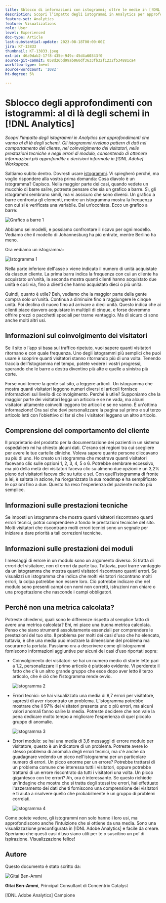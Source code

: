 ```yaml
---
title: Sblocco di informazioni con istogrammi; oltre le medie in [!DNL Analytics]
description: Scopri l’impatto degli istogrammi in Analytics per approfondimenti che vanno al di là degli schemi.
feature-set: Analytics
feature: Visualizations
role: User
level: Experienced
doc-type: Article
last-substantial-update: 2023-08-18T00:00:00Z
jira: KT-13833
thumbnail: KT-13833.jpeg
exl-id: 46a9dab2-17f8-435e-949c-45d4a60343f0
source-git-commit: 058d26bd99ab060df3633fb32f1232f534881ca4
workflow-type: tm+mt
source-wordcount: '1082'
ht-degree: 5%

---
```


# Sblocco degli approfondimenti con istogrammi: al di là degli schemi in [!DNL Analytics]

_Scopri l’impatto degli istogrammi in Analytics per approfondimenti che vanno al di là degli schemi. Gli istogrammi rivelano pattern di dati nel comportamento del cliente, nel coinvolgimento dei visitatori, nelle prestazioni tecniche e negli errori di modulo, consentendo di ottenere informazioni più approfondite e decisioni informate in [!DNL Adobe] Workspace._

Saltiamo subito dentro. Dovresti usare [istogrammi](https://experienceleague.adobe.com/docs/analytics/analyze/analysis-workspace/visualizations/histogram.html?lang=it). Vi spiegherò perché, ma voglio rispondere alla vostra prima domanda: Cosa diavolo è un istogramma? Capisco. Nella maggior parte dei casi, quando vedete un mucchio di barre salire, potreste pensare che sia un grafico a barre. Sì, gli istogrammi sembrano simili, ma vi assicuro che sono diversi. Un grafico a barre confronta gli elementi, mentre un istogramma mostra la frequenza con cui si è verificata una variabile. Dai un’occhiata. Ecco un grafico a barre:

![Grafico a barre 1](assets/bar-chart-1.png)

Abbiamo sei modelli, e possiamo confrontare il ricavo per ogni modello. Vediamo che il modello di Johannesburg ha più entrate, mentre Berlino ha meno.

Ora vediamo un istogramma:

![Istogramma 1](assets/histogram-1.png)

Nella parte inferiore dell&#39;asse x viene indicato il numero di unità acquistate da ciascun cliente. La prima barra indica la frequenza con cui un cliente ha acquistato un&#39;unità, la seconda mostra quanti clienti hanno acquistato due unità e così via, fino a clienti che hanno acquistato dieci o più unità.

Quindi, quanto è utile? Beh, vediamo che la maggior parte della gente compra solo un&#39;unità. Continua a diminuire fino a raggiungere le cinque unità. Poi declina di nuovo fino ad arrivare a dieci unità. Questo indica che ai clienti piace davvero acquistare in multipli di cinque, e forse dovremmo offrire prezzi o pacchetti speciali per trarne vantaggio. Ma di sicuro ci sono anche molti altri usi.

## Informazioni sul coinvolgimento dei visitatori

Se il sito o l’app si basa sul traffico ripetuto, vuoi sapere quanti visitatori ritornano e con quale frequenza. Uno degli istogrammi più semplici che puoi usare è scoprire quanti visitatori stanno ritornando più di una volta. Tenendo traccia dell&#39;istogramma nel tempo, potete vedere i vostri progressi, sperando che le barre a destra diventino più alte e quelle a sinistra più corte.

Forse vuoi tenere la gente sul sito, a leggere articoli. Un istogramma che mostra quanti visitatori leggono numeri diversi di articoli fornisce informazioni sul livello di coinvolgimento. Perché è utile? Supponiamo che la maggior parte dei visitatori legga un articolo e se ne vada, ma alcuni visitatori altamente coinvolti leggono tre articoli e se ne vanno. È un&#39;ottima informazione! Ora sai che devi personalizzare la pagina sul primo e sul terzo articolo letti con l’obiettivo di far sì che i visitatori leggano un altro articolo.

## Comprensione del comportamento del cliente

Il proprietario del prodotto per la documentazione dei pazienti in un sistema ospedaliero mi ha chiesto alcuni dati. C&#39;erano sei regioni tra cui scegliere per avere le tue cartelle cliniche. Voleva sapere quante persone cliccavano su più di uno. Ho creato un istogramma che mostrava quanti visitatori facevano clic sulle opzioni 1, 2, 3, 4, 5 o 6. Potrebbe sembrare eccessivo, ma più della metà dei visitatori faceva clic su almeno due opzioni e un 3,2% pieno dei visitatori faceva clic su tutte e sei. Con quell&#39;istogramma di fronte a lei, è saltata in azione, ha riorganizzato la sua roadmap e ha semplificato le opzioni fino a due. Questo ha reso l&#39;esperienza del paziente molto più semplice.

## Informazioni sulle prestazioni tecniche

Se imposti un istogramma che mostra quanti visitatori riscontrano quanti errori tecnici, potrai comprendere a fondo le prestazioni tecniche del sito. Molti visitatori che riscontrano molti errori tecnici sono un segnale per iniziare a dare priorità a tali correzioni tecniche.

## Informazioni sulle prestazioni dei moduli

I messaggi di errore in un modulo sono un argomento diverso. Si tratta di errori del visitatore, non di errori da parte tua. Tuttavia, puoi trarre vantaggio da un istogramma che mostra quanti visitatori riscontrano quanti errori. Se visualizzi un istogramma che indica che molti visitatori riscontrano molti errori, la colpa potrebbe non essere loro. Ciò potrebbe indicare che nel modulo sono presenti campi con nomi non corretti, istruzioni non chiare o una progettazione che nasconde i campi obbligatori.

## Perché non una metrica calcolata?

Potreste chiedervi, quali sono le differenze rispetto al semplice fatto di avere una metrica calcolata? Ehi, mi piace una buona metrica calcolata. Penso che siano strumenti assolutamente essenziali per comprendere le prestazioni del tuo sito. Il problema per molti dei casi d&#39;uso che ho elencato, tuttavia, è che una media può mostrare la dimensione del problema ma oscurarne la portata. Passiamo ora a descrivere come gli istogrammi forniscono informazioni aggiuntive per alcuni dei casi d’uso riportati sopra:

- Coinvolgimento dei visitatori: se hai un numero medio di storie lette pari a 1.2, personalizzare il primo articolo è piuttosto evidente. Vi perderete il fatto che c&#39;è un altro grande gruppo che esce dopo aver letto il terzo articolo, che è ciò che l&#39;istogramma rende ovvio.

  ![Istogramma 2](assets/histogram-2.png)

- Errori tecnici: se hai visualizzato una media di 8,7 errori per visitatore, sapresti di aver riscontrato un problema. L’istogramma potrebbe mostrare che il 97% dei visitatori presenta uno o più errori, ma alcuni valori anomali fanno salire la media. Potreste decidere che non vale la pena dedicare molto tempo a migliorare l&#39;esperienza di quel piccolo gruppo di anomalie.

  ![Istogramma 3](assets/histogram-3.png)

- Errori modulo: se hai una media di 3,6 messaggi di errore modulo per visitatore, questo è un indicatore di un problema. Potreste avere lo stesso problema di anomalia degli errori tecnici, ma c&#39;è anche da guadagnare vedendo un picco nell&#39;istogramma per un particolare numero di errori. Un picco enorme per un errore? Potrebbe trattarsi di un problema comune che interessa tutti i visitatori, oppure potrebbe trattarsi di un errore riscontrato da tutti i visitatori una volta. Un picco gigantesco con tre errori? Ah, ora è interessante. Se questo richiede un&#39;indagine che mostra che si tratta degli stessi tre errori, hai effettuato l&#39;azzeramento dei dati che ti forniscono una comprensione dei visitatori e ti aiuta a risolvere quello che probabilmente è un gruppo di problemi correlati.

  ![Istogramma 4](assets/histogram-4.png)

Come potete vedere, gli istogrammi non solo hanno i loro usi, ma approfondiscono anche l&#39;intuizione che si ottiene da una media. Sono una visualizzazione preconfigurata in [!DNL Adobe Analytics] e facile da creare. Speriamo che questi casi d’uso siano utili per te o suscitino un po’ di ispirazione. Visualizzazione felice!

## Autore

Questo documento è stato scritto da:

![Gitai Ben-Ammi](assets/gitai-headshot.png)

**Gitai Ben-Ammi**, Principal Consultant di Concentrix Catalyst

[!DNL Adobe Analytics] Campione
